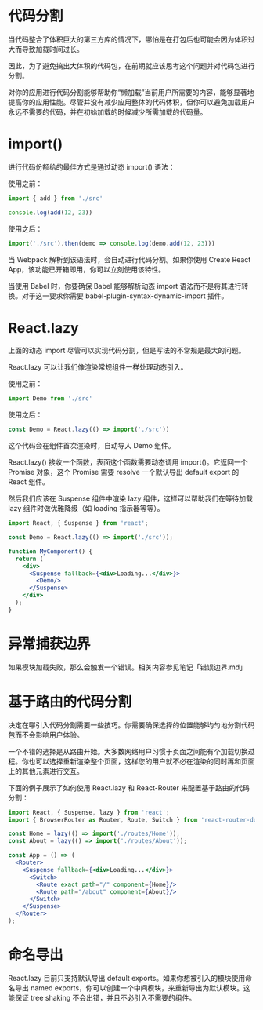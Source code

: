 # 代码分割

当代码整合了体积巨大的第三方库的情况下，哪怕是在打包后也可能会因为体积过大而导致加载时间过长。

因此，为了避免搞出大体积的代码包，在前期就应该思考这个问题并对代码包进行分割。

对你的应用进行代码分割能够帮助你“懒加载”当前用户所需要的内容，能够显著地提高你的应用性能。尽管并没有减少应用整体的代码体积，但你可以避免加载用户永远不需要的代码，并在初始加载的时候减少所需加载的代码量。

# import()

进行代码份额给的最佳方式是通过动态 import() 语法：

使用之前：

```jsx
import { add } from './src'

console.log(add(12, 23))
```

使用之后：

```jsx
import('./src').then(demo => console.log(demo.add(12, 23)))
```

当 Webpack 解析到该语法时，会自动进行代码分割。如果你使用 Create React App，该功能已开箱即用，你可以立刻使用该特性。

当使用 Babel 时，你要确保 Babel 能够解析动态 import 语法而不是将其进行转换。对于这一要求你需要 babel-plugin-syntax-dynamic-import 插件。

# React.lazy

上面的动态 import 尽管可以实现代码分割，但是写法的不常规是最大的问题。

React.lazy 可以让我们像渲染常规组件一样处理动态引入。

使用之前：

```jsx
import Demo from './src'
```

使用之后：

```jsx
const Demo = React.lazy(() => import('./src'))
```

这个代码会在组件首次渲染时，自动导入 Demo 组件。

React.lazy() 接收一个函数，表面这个函数需要动态调用 import()。它返回一个 Promise 对象，这个 Promise 需要 resolve 一个默认导出 default export 的 React 组件。

然后我们应该在 Suspense 组件中渲染 lazy 组件，这样可以帮助我们在等待加载 lazy 组件时做优雅降级（如 loading 指示器等等）。

```jsx
import React, { Suspense } from 'react';

const Demo = React.lazy(() => import('./src'));

function MyComponent() {
  return (
    <div>
      <Suspense fallback={<div>Loading...</div>}>
        <Demo/>
      </Suspense>
    </div>
  );
}
```

# 异常捕获边界

如果模块加载失败，那么会触发一个错误。相关内容参见笔记「错误边界.md」

# 基于路由的代码分割

决定在哪引入代码分割需要一些技巧。你需要确保选择的位置能够均匀地分割代码包而不会影响用户体验。

一个不错的选择是从路由开始。大多数网络用户习惯于页面之间能有个加载切换过程。你也可以选择重新渲染整个页面，这样您的用户就不必在渲染的同时再和页面上的其他元素进行交互。

下面的例子展示了如何使用 React.lazy 和 React-Router 来配置基于路由的代码分割：

```jsx
import React, { Suspense, lazy } from 'react';
import { BrowserRouter as Router, Route, Switch } from 'react-router-dom';

const Home = lazy(() => import('./routes/Home'));
const About = lazy(() => import('./routes/About'));

const App = () => (
  <Router>
    <Suspense fallback={<div>Loading...</div>}>
      <Switch>
        <Route exact path="/" component={Home}/>
        <Route path="/about" component={About}/>
      </Switch>
    </Suspense>
  </Router>
);
```

# 命名导出

React.lazy 目前只支持默认导出 default exports。如果你想被引入的模块使用命名导出 named exports，你可以创建一个中间模块，来重新导出为默认模块。这能保证 tree shaking 不会出错，并且不必引入不需要的组件。
